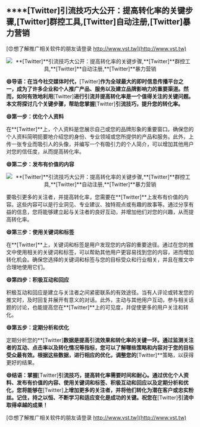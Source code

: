 ## ****[Twitter]**引流技巧大公开：提高转化率的关键步骤,**[Twitter]**群控工具,**[Twitter]**自动注册,**[Twitter]**暴力营销**

[😍想了解推广相关软件的朋友请登录 http://www.vst.tw](http://www.vst.tw)

 <center><img src="https://vst.tw/MP4/tuiguang/png/3.png" alt="**[Twitter]**引流技巧大公开：提高转化率的关键步骤,**[Twitter]**群控工具,**[Twitter]**自动注册,**[Twitter]**暴力营销"></center>

**😄导语：在当今社交媒体时代，**[Twitter]**作为全球最大的即时信息传播平台之一，成为了许多企业和个人推广产品、服务以及建立品牌影响力的重要渠道。然而，如何有效地利用**[Twitter]**进行引流并提高转化率是一个值得关注的关键问题。本文将探讨几个关键步骤，帮助您掌握**[Twitter]**引流技巧，提升您的转化率。**

**😄第一步：优化个人资料**

在**[Twitter]**上，个人资料是您展示自己或您的品牌形象的重要窗口。确保您的个人资料简明扼要地介绍您的身份、专业领域或您所提供的产品和服务。此外，上传一张专业而吸引人的头像，并编写一个有吸引力的个人简介，可以增加其他用户对您的信任度，从而提高转化率。

**😄第二步：发布有价值的内容**

 <center><img src="https://vst.tw/MP4/tuiguang/png/5.png" alt="**[Twitter]**引流技巧大公开：提高转化率的关键步骤,**[Twitter]**群控工具,**[Twitter]**自动注册,**[Twitter]**暴力营销"></center>

要吸引更多的关注者，并提高转化率，您需要在**[Twitter]**上发布有价值的内容。这些内容可以是行业洞见、专业建议、独特观点或有趣的故事等。通过分享有益的信息，您将能够建立起与关注者的良好互动，并增加他们对您的兴趣，从而提高转化率。

**😄第三步：使用关键词和标签**

在**[Twitter]**上，关键词和标签是用户发现您的内容的重要途径。通过在您的推文中使用相关的关键词和标签，可以帮助其他用户更容易找到您的内容，进而增加转化机会。确保您选择的关键词和标签与您的目标受众和行业相关，并且在推文中合理地使用它们。

**😄第四步：积极互动和回应**

积极互动和回应是建立与关注者之间紧密联系的有效途径。当有人评论或转发您的推文时，及时回复并展开有意义的对话。此外，主动与其他用户互动，参与相关话题的讨论，也能提高您在**[Twitter]**上的可见度，并促使更多的用户关注和转化。

**😄第五步：定期分析和优化**

定期分析您的**[Twitter]**数据是提高引流效果和转化率的关键一环。通过监测关注者的互动、点击率以及转化情况等指标，您可以了解哪些策略和内容对于您的目标受众最有效。根据这些数据，进行相应的优化，调整您的**[Twitter]**策略，以获得更好的结果。

**😄结语：掌握**[Twitter]**引流技巧，提高转化率需要时间和耐心。通过优化个人资料、发布有价值的内容、使用关键词和标签、积极互动和回应以及定期分析和优化，您将能够在**[Twitter]**上增加更多的关注者，并将他们转化为潜在客户或忠实粉丝。记住，持之以恒、不断学习和适应变化是成功的关键。祝您在**[Twitter]**引流中取得卓越的成果！**

[😍想了解推广相关软件的朋友请登录 http://www.vst.tw](http://www.vst.tw)



